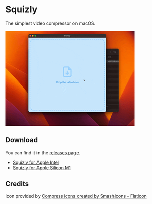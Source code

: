# Squizly

The simplest video compressor on macOS.

![Squizly in action](resources/preview.gif)

## Download

You can find it in the [releases page](https://github.com/matitalatina/squizly/releases).

- [Squizly for Apple Intel](https://github.com/matitalatina/squizly/releases/download/v1.0.0/Squizly-darwin-x64-1.0.0.zip)
- [Squizly for Apple Silicon M1](https://github.com/matitalatina/squizly/releases/download/v1.0.0/Squizly-darwin-arm64-1.0.0.zip)

## Credits

Icon provided by <a href="https://www.flaticon.com/free-icons/compress" title="compress icons">Compress icons created by Smashicons - Flaticon</a>